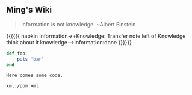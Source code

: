 ## Ming's Wiki

>Information is not knowledge. ~Albert Einstein

{{{{{{ napkin
    Information->+Knowledge: Transfer
    note left of Knowledge
        think about it
    knowledge-->Information:done
}}}}}}

```ruby
def foo
    puts 'bar'
end
```
~~~~~~~~
Here comes some code.
~~~~~~~~
```xml:/pom.xml```